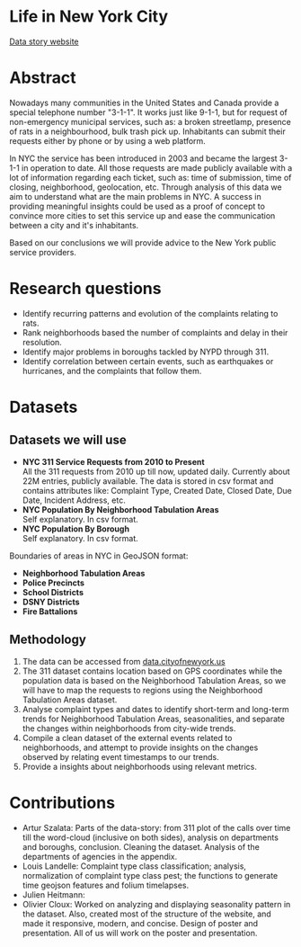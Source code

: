 # Life in New York City

[Data story website](https://battleman.github.io/Squada/)

# Abstract
Nowadays many communities in the United States and Canada provide a special telephone number
"3-1-1". It works just like 9-1-1, but for request of non-emergency municipal services,
 such as: a broken streetlamp, presence of rats in a neighbourhood, bulk trash pick up.
Inhabitants can submit their requests either by phone or by using a web platform.

In NYC the service has been introduced in 2003 and became the largest 3-1-1 in operation to date.
All those requests are made publicly available with a lot of information regarding each ticket, such as:
 time of submission, time of closing, neighborhood, geolocation, etc. Through analysis of this data
 we aim to understand what are the main problems in NYC. A success in providing meaningful insights
 could be used as a proof of concept to convince more cities to set this service up and ease
 the communication between a city and it's inhabitants.

Based on our conclusions we will provide advice to the New York public service providers.

# Research questions
* Identify recurring patterns and evolution of the complaints relating to rats.
* Rank neighborhoods based the number of complaints and delay in their resolution.
* Identify major problems in boroughs tackled by NYPD through 311.
* Identify correlation between certain events, such as earthquakes or hurricanes, and the complaints that follow them.

# Datasets
## Datasets we will use
- **NYC 311 Service Requests from 2010 to Present**\
All the 311 requests from 2010 up till now, updated daily. Currently about 22M entries, publicly available.
The data is stored in csv format and contains attributes like: Complaint Type, Created Date, Closed Date, Due Date,
Incident Address, etc.
-  **NYC Population By Neighborhood Tabulation Areas**\
Self explanatory. In csv format.
-  **NYC Population By Borough**\
Self explanatory. In csv format.

Boundaries of areas in NYC in GeoJSON format:
-  **Neighborhood Tabulation Areas**
-  **Police Precincts**
-  **School Districts**
-  **DSNY Districts**
-  **Fire Battalions**

## Methodology
1. The data can be accessed from [data.cityofnewyork.us](https://data.cityofnewyork.us/)
2. The 311 dataset contains location based on GPS coordinates while the population data is based on the Neighborhood Tabulation Areas, so we will have to map the requests to regions using the Neighborhood Tabulation Areas dataset.
3. Analyse complaint types and dates to identify short-term and long-term trends for Neighborhood Tabulation Areas, seasonalities, and separate the changes within neighborhoods from city-wide trends.
4. Compile a clean dataset of the external events related to neighborhoods, and attempt to provide insights on the changes observed by relating event timestamps to our trends.
5. Provide a insights about neighborhoods using relevant metrics.

# Contributions
* Artur Szalata: Parts of the data-story: from 311 plot of the calls over time till the word-cloud (inclusive on both sides), analysis on departments and boroughs, conclusion. Cleaning the dataset. Analysis of the departments of agencies in the appendix.
* Louis Landelle: Complaint type class classification; analysis, normalization of complaint type class pest; the functions to generate time geojson features and folium timelapses.
* Julien Heitmann:
* Olivier Cloux: Worked on analyzing and displaying seasonality pattern in the dataset. Also, created most of the structure of the website, and made it responsive, modern, and concise. Design of poster and presentation.
All of us will work on the poster and presentation.
